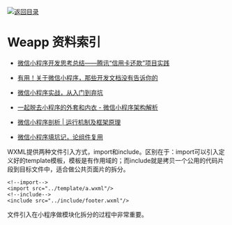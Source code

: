 [![返回目录](https://parg.co/UGo)](https://parg.co/b4z) 
 
# Weapp 资料索引

- [微信小程序开发思考总结——腾讯“信用卡还款”项目实践](http://mp.weixin.qq.com/s?__biz=MzA3NTYzODYzMg==&mid=2653578147&idx=1&sn=dc8ed8974bd7086389155eecc82e524d&chksm=84b3b1a4b3c438b275dc04bc454b1177fce1e3175841bd09a3be23ca8bf17679e3be90556d68&scene=4#wechat_redirect)

- [有用！关于微信小程序，那些开发文档没有告诉你的 ](http://www.wxapp-union.com/portal.php?aid=327)

- [微信小程序实战，从入门到弃坑](http://www.jianshu.com/p/4433d46e6235)

- [一起脱去小程序的外套和内衣 - 微信小程序架构解析](http://mp.weixin.qq.com/s/KxqdX16MH8AX7ZYv8CQNIw)

- [微信小程序剖析 | 运行机制及框架原理](http://mp.weixin.qq.com/s?__biz=MzIwNjQwMzUwMQ==&mid=2247484316&idx=1&sn=463bbea1626458beb30f55ce155b4983&chksm=9723615ea054e848497c3b72e5264d99c9230144bd21862c508211085bf93b71078cc2fc1fc5&mpshare=1&scene=1&srcid=1010oBHfkIbQVf2UIHdXsURe#rd)


- [微信小程序填坑记，论组件复用](https://segmentfault.com/n/1330000007037416)

WXML提供两种文件引入方式，import和include。区别在于：import可以引入定义好的template模板，模板是有作用域的；而include就是拷贝一个公用的代码片段到目标文件中，适合做公共页面片的拆分。
```
<!--import-->
<import src="../template/a.wxml"/>
<!--include-->
<include src="../include/footer.wxml"/>
```
文件引入在小程序做模块化拆分的过程中非常重要。
